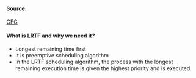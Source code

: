 #### Source:
[GFG](https://www.geeksforgeeks.org/longest-remaining-time-first-lrtf-cpu-scheduling-program/)

#### What is LRTF and why we need it?

* Longest remaining time first
* It is preemptive scheduling algorithm
* In the LRTF scheduling algorithm, the process with the longest remaining execution time is given the highest priority and is executed